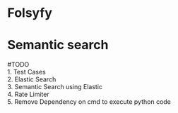 # Folsyfy
<h1>Semantic search</h1> 
#TODO
<br/>
1. Test Cases<br/>
2. Elastic Search<br/>
3. Semantic Search using Elastic<br/>
4. Rate Limiter<br/>
5. Remove Dependency on cmd to execute python code<br/>
